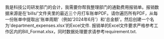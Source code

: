 我是科技公司研发部门的会计，我需要你帮我整理部门的通勤费用报销单。报销数据来源是在'bills/'文件夹里的最近三个月打车账单PDF。请你遍历所有PDF，从每一份账单中提取出'账单周期'（例如'2024年6月'）和'总金额'。然后创建一个名为'department_expenses.xlsx'的Excel文件. 报销单的Excel文件要求严格参考工作区内的Bill_Format.xlsx，同时数据处理要求请参考requirement.txt.